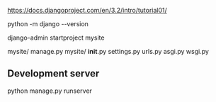  https://docs.djangoproject.com/en/3.2/intro/tutorial01/
 
 python -m django --version

 django-admin startproject mysite

 mysite/
    manage.py
    mysite/
        __init__.py
        settings.py
        urls.py
        asgi.py
        wsgi.py

## Development server
python manage.py runserver

```

```
